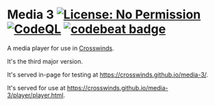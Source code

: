 # Media 3 [![License: No Permission](https://img.shields.io/badge/License-No%20Permission-critical)](License.md) [![CodeQL](https://github.com/crosswinds/media-3/workflows/CodeQL/badge.svg)](https://github.com/crosswinds/media-3/actions) [![codebeat badge](https://codebeat.co/badges/e4b9b4b6-609c-463f-b2e9-1dab2ac7212a)](https://codebeat.co/projects/github-com-crosswinds-media-3-main)

A media player for use in [Crosswinds](https://github.com/crosswinds).

It's the third major version.

It's served in-page for testing at <https://crosswinds.github.io/media-3/>.

It's served for use at <https://crosswinds.github.io/media-3/player/player.html>.
